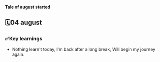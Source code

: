 **Tale of august started**

## 🗓️04 august

### ✅Key learnings
- Nothing learn't today, I'm back after a long break, Will begin my journey again.